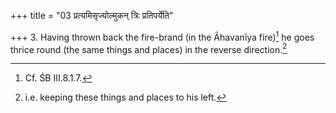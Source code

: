 +++
title = "03 प्रत्यमिसृज्योल्मुकन् त्रिः प्रतिपर्येति"

+++
3. Having thrown back the fire-brand (in the Āhavanīya fire)[^1] he goes thrice round (the same things and places) in the reverse direction.[^2]  


[^1]: Cf. ŚB III.8.1.7.  

[^2]: i.e. keeping these things and places to his left.  
